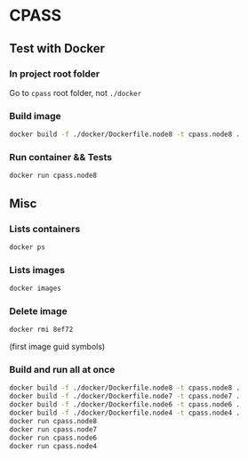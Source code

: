 
# CPASS

## Test with Docker

### In project root folder

Go to `cpass` root folder, not `./docker`

### Build image

```bash
docker build -f ./docker/Dockerfile.node8 -t cpass.node8 .
```

### Run container && Tests

```bash
docker run cpass.node8
```

## Misc

### Lists containers

```bash
docker ps
```

### Lists images

```bash
docker images
```

### Delete image

```bash
docker rmi 8ef72
```

(first image guid symbols)

### Build and run all at once

```bash
docker build -f ./docker/Dockerfile.node8 -t cpass.node8 .
docker build -f ./docker/Dockerfile.node7 -t cpass.node7 .
docker build -f ./docker/Dockerfile.node6 -t cpass.node6 .
docker build -f ./docker/Dockerfile.node4 -t cpass.node4 .
docker run cpass.node8
docker run cpass.node7
docker run cpass.node6
docker run cpass.node4
```